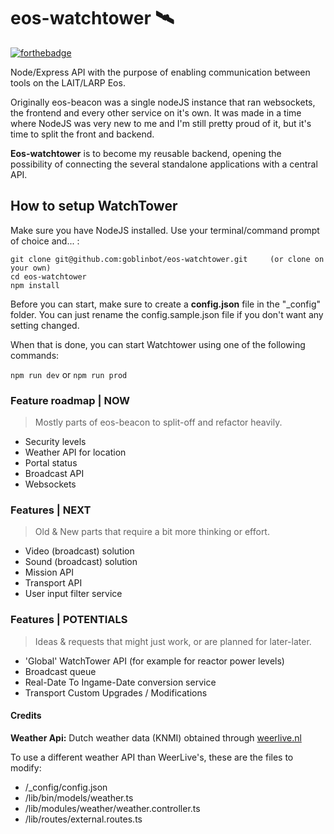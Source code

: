 # eos-watchtower 🛰

[![forthebadge](https://forthebadge.com/images/badges/60-percent-of-the-time-works-every-time.svg)](https://forthebadge.com)

Node/Express API with the purpose of enabling communication between tools on the LAIT/LARP Eos.

Originally eos-beacon was a single nodeJS instance that ran websockets, the frontend and every other service on it's own. It was made in a time where NodeJS was very new to me and I'm still pretty proud of it, but it's time to split the front and backend.

**Eos-watchtower** is to become my reusable backend, opening the possibility of connecting the several standalone applications with a central API.

## How to setup WatchTower

Make sure you have NodeJS installed. Use your terminal/command prompt of choice and... :

```
git clone git@github.com:goblinbot/eos-watchtower.git     (or clone on your own)
cd eos-watchtower
npm install
```

Before you can start, make sure to create a **config.json** file in the "_config" folder. You can just rename the config.sample.json file if you don't want any setting changed.

When that is done, you can start Watchtower using one of the following commands:

`npm run dev`
or
`npm run prod`

### Feature roadmap | NOW
> Mostly parts of eos-beacon to split-off and refactor heavily.

- Security levels
- Weather API for location
- Portal status
- Broadcast API
- Websockets

### Features | NEXT
> Old & New parts that require a bit more thinking or effort.

- Video (broadcast) solution
- Sound (broadcast) solution
- Mission API
- Transport API
- User input filter service

### Features | POTENTIALS
> Ideas & requests that might just work, or are planned for later-later.

- 'Global' WatchTower API (for example for reactor power levels)
- Broadcast queue
- Real-Date To Ingame-Date conversion service
- Transport Custom Upgrades / Modifications


#### Credits

**Weather Api:**
Dutch weather data (KNMI) obtained through [weerlive.nl](http://weerlive.nl/delen.php)

To use a different weather API than WeerLive's, these are the files to modify:
- /_config/config.json
- /lib/bin/models/weather.ts
- /lib/modules/weather/weather.controller.ts
- /lib/routes/external.routes.ts
